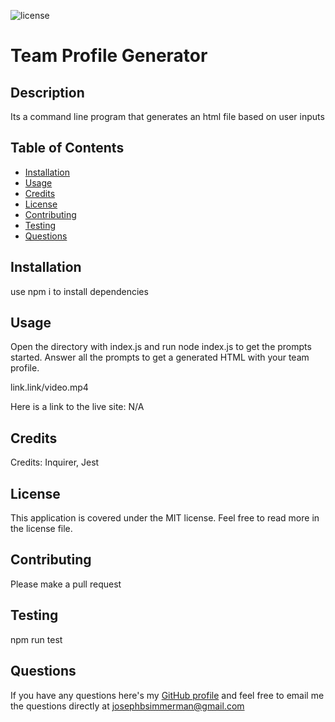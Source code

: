 ![license](https://img.shields.io/static/v1?label=license&message=MIT&color=blueviolet)

# Team Profile Generator

## Description
Its a command line program that generates an html file based on user inputs

## Table of Contents

- [Installation](#installation)
- [Usage](#usage)
- [Credits](#credits)
- [License](#license)
- [Contributing](#contributing)
- [Testing](#testing)
- [Questions](#questions)

## Installation

use npm i to install dependencies

## Usage

Open the directory with index.js and run node index.js to get the prompts started. Answer all the prompts to get a generated HTML with your team profile.

link.link/video.mp4

Here is a link to the live site: N/A

<!-- Here is a slot to put in screenshots -->




## Credits 

Credits: Inquirer, Jest

## License

This application is covered under the MIT license. Feel free to read more in the license file.

## Contributing

Please make a pull request

## Testing

npm run test 

## Questions

If you have any questions here's my [GitHub profile](https://github.com/FruityOkapi) and feel free to email me the questions directly at josephbsimmerman@gmail.com